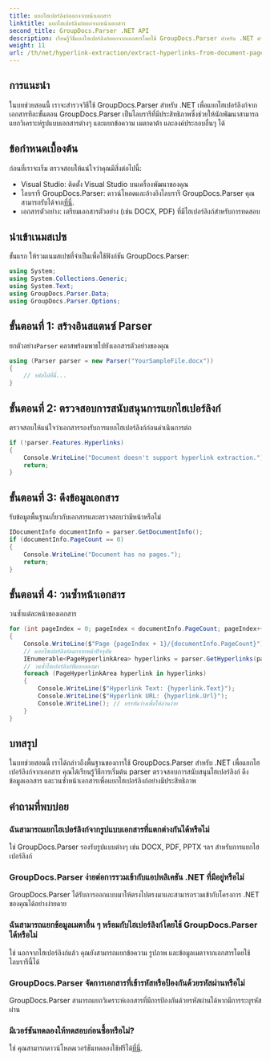```yaml
---
title: แยกไฮเปอร์ลิงก์ออกจากหน้าเอกสาร
linktitle: แยกไฮเปอร์ลิงก์ออกจากหน้าเอกสาร
second_title: GroupDocs.Parser .NET API
description: เรียนรู้วิธีแยกไฮเปอร์ลิงก์ออกจากเอกสารโดยใช้ GroupDocs.Parser สำหรับ .NET คำแนะนำทีละขั้นตอนสำหรับการแยกไฮเปอร์ลิงก์ใน C#
weight: 11
url: /th/net/hyperlink-extraction/extract-hyperlinks-from-document-page/
---
```

## การแนะนำ
ในบทช่วยสอนนี้ เราจะสำรวจวิธีใช้ GroupDocs.Parser สำหรับ .NET เพื่อแยกไฮเปอร์ลิงก์จากเอกสารทีละขั้นตอน GroupDocs.Parser เป็นไลบรารีที่มีประสิทธิภาพซึ่งช่วยให้นักพัฒนาสามารถแยกวิเคราะห์รูปแบบเอกสารต่างๆ และแยกข้อความ เมตาดาต้า และองค์ประกอบอื่นๆ ได้
## ข้อกำหนดเบื้องต้น
ก่อนที่เราจะเริ่ม ตรวจสอบให้แน่ใจว่าคุณมีสิ่งต่อไปนี้:
- Visual Studio: ติดตั้ง Visual Studio บนเครื่องพัฒนาของคุณ
-  ไลบรารี GroupDocs.Parser: ดาวน์โหลดและอ้างอิงไลบรารี GroupDocs.Parser คุณสามารถรับได้จาก[ที่นี่](https://releases.groupdocs.com/parser/net/).
- เอกสารตัวอย่าง: เตรียมเอกสารตัวอย่าง (เช่น DOCX, PDF) ที่มีไฮเปอร์ลิงก์สำหรับการทดสอบ

## นำเข้าเนมสเปซ
ขั้นแรก ให้รวมเนมสเปซที่จำเป็นเพื่อใช้ฟังก์ชัน GroupDocs.Parser:
```csharp
using System;
using System.Collections.Generic;
using System.Text;
using GroupDocs.Parser.Data;
using GroupDocs.Parser.Options;
```
## ขั้นตอนที่ 1: สร้างอินสแตนซ์ Parser
 ยกตัวอย่าง`Parser` คลาสพร้อมพาธไปยังเอกสารตัวอย่างของคุณ
```csharp
using (Parser parser = new Parser("YourSampleFile.docx"))
{
    // รหัสไปที่นี่...
}
```
## ขั้นตอนที่ 2: ตรวจสอบการสนับสนุนการแยกไฮเปอร์ลิงก์
ตรวจสอบให้แน่ใจว่าเอกสารรองรับการแยกไฮเปอร์ลิงก์ก่อนดำเนินการต่อ
```csharp
if (!parser.Features.Hyperlinks)
{
    Console.WriteLine("Document doesn't support hyperlink extraction.");
    return;
}
```
## ขั้นตอนที่ 3: ดึงข้อมูลเอกสาร
รับข้อมูลพื้นฐานเกี่ยวกับเอกสารและตรวจสอบว่ามีหน้าหรือไม่
```csharp
IDocumentInfo documentInfo = parser.GetDocumentInfo();
if (documentInfo.PageCount == 0)
{
    Console.WriteLine("Document has no pages.");
    return;
}
```
## ขั้นตอนที่ 4: วนซ้ำหน้าเอกสาร
วนซ้ำแต่ละหน้าของเอกสาร
```csharp
for (int pageIndex = 0; pageIndex < documentInfo.PageCount; pageIndex++)
{
    Console.WriteLine($"Page {pageIndex + 1}/{documentInfo.PageCount}");
    // แยกไฮเปอร์ลิงก์ออกจากหน้าปัจจุบัน
    IEnumerable<PageHyperlinkArea> hyperlinks = parser.GetHyperlinks(pageIndex);
    // วนซ้ำไฮเปอร์ลิงก์ที่แยกออกมา
    foreach (PageHyperlinkArea hyperlink in hyperlinks)
    {
        Console.WriteLine($"Hyperlink Text: {hyperlink.Text}");
        Console.WriteLine($"Hyperlink URL: {hyperlink.Url}");
        Console.WriteLine(); // บรรทัดว่างเพื่อให้อ่านง่าย
    }
}
```

## บทสรุป
ในบทช่วยสอนนี้ เราได้กล่าวถึงพื้นฐานของการใช้ GroupDocs.Parser สำหรับ .NET เพื่อแยกไฮเปอร์ลิงก์จากเอกสาร คุณได้เรียนรู้วิธีการเริ่มต้น parser ตรวจสอบการสนับสนุนไฮเปอร์ลิงก์ ดึงข้อมูลเอกสาร และวนซ้ำหน้าเอกสารเพื่อแยกไฮเปอร์ลิงก์อย่างมีประสิทธิภาพ

## คำถามที่พบบ่อย
### ฉันสามารถแยกไฮเปอร์ลิงก์จากรูปแบบเอกสารที่แตกต่างกันได้หรือไม่
ใช่ GroupDocs.Parser รองรับรูปแบบต่างๆ เช่น DOCX, PDF, PPTX ฯลฯ สำหรับการแยกไฮเปอร์ลิงก์
### GroupDocs.Parser ง่ายต่อการรวมเข้ากับแอปพลิเคชัน .NET ที่มีอยู่หรือไม่
GroupDocs.Parser ได้รับการออกแบบมาให้ตรงไปตรงมาและสามารถรวมเข้ากับโครงการ .NET ของคุณได้อย่างง่ายดาย
### ฉันสามารถแยกข้อมูลเมตาอื่น ๆ พร้อมกับไฮเปอร์ลิงก์โดยใช้ GroupDocs.Parser ได้หรือไม่
ใช่ นอกจากไฮเปอร์ลิงก์แล้ว คุณยังสามารถแยกข้อความ รูปภาพ และข้อมูลเมตาจากเอกสารโดยใช้ไลบรารีนี้ได้
### GroupDocs.Parser จัดการเอกสารที่เข้ารหัสหรือป้องกันด้วยรหัสผ่านหรือไม่
GroupDocs.Parser สามารถแยกวิเคราะห์เอกสารที่มีการป้องกันด้วยรหัสผ่านได้หากมีการระบุรหัสผ่าน
### มีเวอร์ชันทดลองให้ทดสอบก่อนซื้อหรือไม่?
 ใช่ คุณสามารถดาวน์โหลดเวอร์ชันทดลองใช้ฟรีได้[ที่นี่](https://releases.groupdocs.com/).
